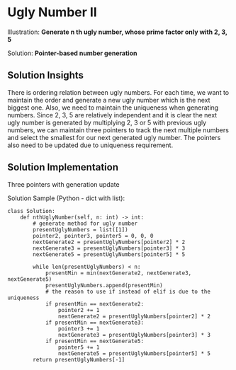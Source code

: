 # Ugly Number II

Illustration: **Generate n th ugly number, whose prime factor only with 2, 3, 5**

Solution: **Pointer-based number generation**


## Solution Insights 
There is ordering relation between ugly numbers. For each time, we want to maintain the order and generate a new ugly number which is the next biggest one. Also, we need to maintain the uniqueness when generating numbers. Since 2, 3, 5 are relatively independent and it is clear the next ugly number is generated by multiplying 2, 3 or 5 with previous ugly numbers, we can maintain three pointers to track the next multiple numbers and select the smallest for our next generated ugly number. The pointers also need to be updated due to uniqueness requirement.

## Solution Implementation
Three pointers with generation update

Solution Sample (Python - dict with list):
```
class Solution:
    def nthUglyNumber(self, n: int) -> int:
        # generate method for ugly number
        presentUglyNumbers = list([1])
        pointer2, pointer3, pointer5 = 0, 0, 0
        nextGenerate2 = presentUglyNumbers[pointer2] * 2
        nextGenerate3 = presentUglyNumbers[pointer3] * 3
        nextGenerate5 = presentUglyNumbers[pointer5] * 5
        
        while len(presentUglyNumbers) < n:
            presentMin = min(nextGenerate2, nextGenerate3, nextGenerate5)
            presentUglyNumbers.append(presentMin)
            # the reason to use if instead of elif is due to the uniqueness
            if presentMin == nextGenerate2:
                pointer2 += 1
                nextGenerate2 = presentUglyNumbers[pointer2] * 2
            if presentMin == nextGenerate3:
                pointer3 += 1
                nextGenerate3 = presentUglyNumbers[pointer3] * 3
            if presentMin == nextGenerate5:
                pointer5 += 1
                nextGenerate5 = presentUglyNumbers[pointer5] * 5
        return presentUglyNumbers[-1]
```
